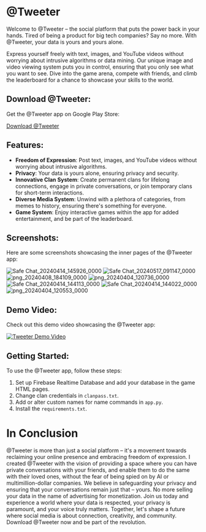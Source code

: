 # @Tweeter

Welcome to @Tweeter – the social platform that puts the power back in your hands. Tired of being a product for big tech companies? Say no more. With @Tweeter, your data is yours and yours alone.

Express yourself freely with text, images, and YouTube videos without worrying about intrusive algorithms or data mining. Our unique image and video viewing system puts you in control, ensuring that you only see what you want to see. Dive into the game arena, compete with friends, and climb the leaderboard for a chance to showcase your skills to the world.

## Download @Tweeter:

Get the @Tweeter app on Google Play Store:

[Download @Tweeter](https://play.google.com/store/apps/details?id=com.scriptiez.tweeter)

## Features:

- **Freedom of Expression**: Post text, images, and YouTube videos without worrying about intrusive algorithms.
- **Privacy**: Your data is yours alone, ensuring privacy and security.
- **Innovative Clan System**: Create permanent clans for lifelong connections, engage in private conversations, or join temporary clans for short-term interactions.
- **Diverse Media System**: Unwind with a plethora of categories, from memes to history, ensuring there's something for everyone.
- **Game System**: Enjoy interactive games within the app for added entertainment, and be part of the leaderboard.

## Screenshots:

Here are some screenshots showcasing the inner pages of the @Tweeter app:

![Safe Chat_20240414_145926_0000](https://github.com/SivaVimel/Tweeter-Social/assets/87802556/e2faf597-f6a9-4bff-a200-40a1dc1ca486)
![Safe Chat_20240517_091147_0000](https://github.com/SivaVimel/Tweeter-Social/assets/87802556/8496069a-3ea0-4f7b-96f2-17d616b6f91e)
![png_20240408_184109_0000](https://github.com/SivaVimel/Tweeter-Social/assets/87802556/0fb2f3d8-97f0-4830-b122-4e4faf9a410f)
![png_20240404_120736_0000](https://github.com/SivaVimel/Tweeter-Social/assets/87802556/e8b40f5c-a994-403c-ae43-f55ce54abb50)
![Safe Chat_20240414_144113_0000](https://github.com/SivaVimel/Tweeter-Social/assets/87802556/dc57af36-a37f-474e-9f48-0df5721b5332)
![Safe Chat_20240414_144022_0000](https://github.com/SivaVimel/Tweeter-Social/assets/87802556/5210a19e-4b90-46ec-8f99-03916b1f5098)
![png_20240404_120553_0000](https://github.com/SivaVimel/Tweeter-Social/assets/87802556/de3aa1bb-315a-4070-99e2-863de0d7fe44)

## Demo Video:

Check out this demo video showcasing the @Tweeter app:

[![Tweeter Demo Video](https://github.com/SivaVimel/Tweeter-Social/blob/main/assets/87802556/9a2ea92e-cc57-449f-af08-f2618364daea.png)](https://www.youtube.com/watch?v=jgpTGbBNWtw)

## Getting Started:

To use the @Tweeter app, follow these steps:

1. Set up Firebase Realtime Database and add your database in the game HTML pages.
2. Change clan credentials in `clanpass.txt`.
3. Add or alter custom names for name commands in `app.py`.
4. Install the `requirements.txt`.

# In Conclusion
@Tweeter is more than just a social platform – it's a movement towards reclaiming your online presence and embracing freedom of expression. I created @Tweeter with the vision of providing a space where you can have private conversations with your friends, and enable them to do the same with their loved ones, without the fear of being spied on by AI or multimillion-dollar companies. We believe in safeguarding your privacy and ensuring that your conversations remain just that – yours. No more selling your data in the name of advertising for monetization. Join us today and experience a world where your data is respected, your privacy is paramount, and your voice truly matters. Together, let's shape a future where social media is about connection, creativity, and community. Download @Tweeter now and be part of the revolution.
